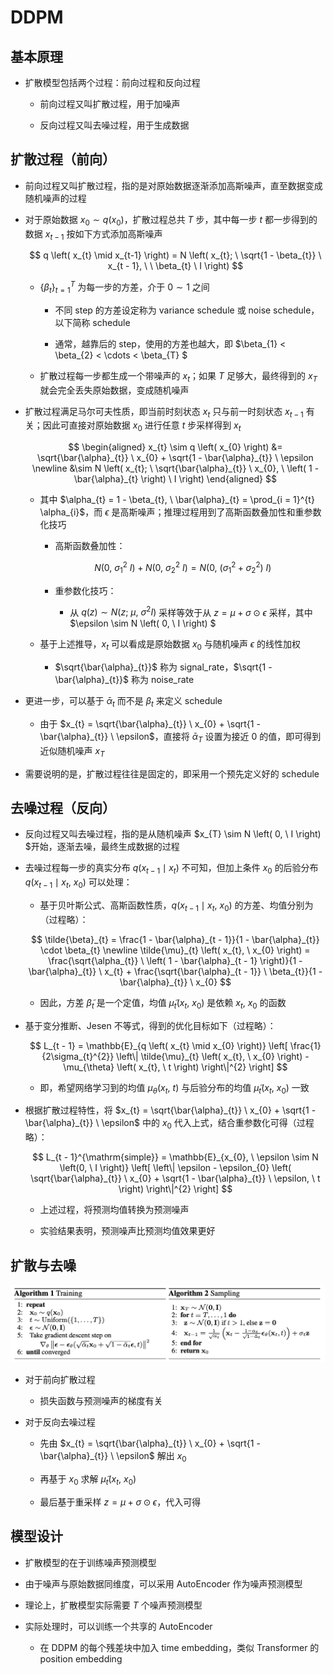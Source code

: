 # $\mathrm{DDPM}$

## 基本原理

- 扩散模型包括两个过程：前向过程和反向过程

  - 前向过程又叫扩散过程，用于加噪声

  - 反向过程又叫去噪过程，用于生成数据

## 扩散过程（前向）

- 前向过程又叫扩散过程，指的是对原始数据逐渐添加高斯噪声，直至数据变成随机噪声的过程

- 对于原始数据 $x_{0} \sim q \left( x_{0} \right)$，扩散过程总共 $T$ 步，其中每一步 $t$ 都一步得到的数据 $x_{t-1}$ 按如下方式添加高斯噪声

  $$
  q \left( x_{t} \mid x_{t-1} \right) = N \left( x_{t}; \ \sqrt{1 - \beta_{t}} \ x_{t - 1}, \ \ \beta_{t} \ I \right)
  $$

  - $\left\{ \beta_{t} \right\}_{t=1}^{T}$ 为每一步的方差，介于 $0 \sim 1$ 之间

    - 不同 $\mathrm{step}$ 的方差设定称为 $\mathrm{variance \ schedule}$ 或 $\mathrm{noise \ schedule}$，以下简称 $\mathrm{schedule}$

    - 通常，越靠后的 $\mathrm{step}$，使用的方差也越大，即 $\beta_{1} < \beta_{2} < \cdots < \beta_{T} $

  - 扩散过程每一步都生成一个带噪声的 $x_{t}$；如果 $T$ 足够大，最终得到的 $x_{T}$ 就会完全丢失原始数据，变成随机噪声

- 扩散过程满足马尔可夫性质，即当前时刻状态 $x_{t}$ 只与前一时刻状态 $x_{t - 1}$ 有关；因此可直接对原始数据 $x_{0}$ 进行任意 $t$ 步采样得到 $x_{t}$

  $$
  \begin{aligned}
  x_{t} \sim q \left( x_{0} \right) &= \sqrt{\bar{\alpha}_{t}} \ x_{0} + \sqrt{1 - \bar{\alpha}_{t}} \ \epsilon \newline
  &\sim N \left( x_{t}; \ \sqrt{\bar{\alpha}_{t}} \ x_{0}, \ \left( 1 - \bar{\alpha}_{t} \right) \ I \right)
  \end{aligned}
  $$

  - 其中 $\alpha_{t} = 1 - \beta_{t}, \ \bar{\alpha}_{t} = \prod_{i = 1}^{t} \alpha_{i}$，而 $\epsilon$ 是高斯噪声；推理过程用到了高斯函数叠加性和重参数化技巧

    - 高斯函数叠加性：

    $$
    N \left( 0, \ \sigma_{1}^{2} \ I \right) + N \left( 0, \ \sigma_{2}^{2} \ I \right) = N \left( 0, \ \left( \sigma_{1}^{2} + \sigma_{2}^{2} \right) \ I \right)
    $$

    - 重参数化技巧：

      - 从 $q \left( z \right) \sim N \left( z; \ \mu, \ \sigma^{2} I \right)$ 采样等效于从 $z = \mu + \sigma \odot \epsilon$ 采样，其中 $\epsilon \sim N \left( 0, \ I \right) $

  - 基于上述推导，$x_{t}$ 可以看成是原始数据 $x_{0}$ 与随机噪声 $\epsilon$ 的线性加权

    - $\sqrt{\bar{\alpha}_{t}}$ 称为 $\mathrm{signal\_rate}$，$\sqrt{1 - \bar{\alpha}_{t}}$ 称为 $\mathrm{noise\_rate}$

- 更进一步，可以基于 $\bar{\alpha}_{t}$ 而不是 $\beta_{t}$ 来定义 $\mathrm{schedule}$

  - 由于 $x_{t} = \sqrt{\bar{\alpha}_{t}} \ x_{0} + \sqrt{1 - \bar{\alpha}_{t}} \ \epsilon$，直接将 $\bar{\alpha}_{T}$ 设置为接近 $0$ 的值，即可得到近似随机噪声 $x_{T}$

- 需要说明的是，扩散过程往往是固定的，即采用一个预先定义好的 $\mathrm{schedule}$

## 去噪过程（反向）

- 反向过程又叫去噪过程，指的是从随机噪声 $x_{T} \sim N \left( 0, \ I \right) $开始，逐渐去噪，最终生成数据的过程

- 去噪过程每一步的真实分布 $q \left( x_{t - 1} \mid x_{t} \right)$ 不可知，但加上条件 $x_{0}$ 的后验分布 $q \left( x_{t - 1} \mid x_{t}, \ x_{0} \right)$ 可以处理：

  - 基于贝叶斯公式、高斯函数性质，$q \left( x_{t - 1} \mid x_{t}, \ x_{0} \right)$ 的方差、均值分别为（过程略）：

  $$
  \tilde{\beta}_{t} = \frac{1 - \bar{\alpha}_{t - 1}}{1 - \bar{\alpha}_{t}} \cdot \beta_{t} \newline
  \tilde{\mu}_{t} \left( x_{t}, \ x_{0} \right) = \frac{\sqrt{\alpha_{t}} \ \left( 1 - \bar{\alpha}_{t - 1} \right)}{1 - \bar{\alpha}_{t}} \ x_{t} + \frac{\sqrt{\bar{\alpha}_{t - 1}} \ \beta_{t}}{1 - \bar{\alpha}_{t}} \ x_{0}
  $$

    - 因此，方差 $\tilde{\beta}_{t}$ 是一个定值，均值 $\tilde{\mu}_{t} \left( x_{t}, \ x_{0} \right)$ 是依赖 $x_{t}, \ x_{0}$ 的函数

- 基于变分推断、$\mathrm{Jesen}$ 不等式，得到的优化目标如下（过程略）：

  $$
  L_{t - 1} = \mathbb{E}_{q \left( x_{t} \mid x_{0} \right)} \left[ \frac{1}{2\sigma_{t}^{2}} \left\| \tilde{\mu}_{t} \left( x_{t}, \ x_{0} \right) - \mu_{\theta} \left( x_{t}, \ t \right) \right\|^{2} \right]
  $$

  - 即，希望网络学习到的均值 $\mu_{\theta} \left( x_{t}, \ t \right)$ 与后验分布的均值 $\tilde{\mu}_{t} \left( x_{t}, \ x_{0} \right)$ 一致

- 根据扩散过程特性，将 $x_{t} = \sqrt{\bar{\alpha}_{t}} \ x_{0} + \sqrt{1 - \bar{\alpha}_{t}} \ \epsilon$ 中的 $x_{0}$ 代入上式，结合重参数化可得（过程略）：

  $$
  L_{t - 1}^{\mathrm{simple}} = \mathbb{E}_{x_{0}, \ \epsilon \sim N \left(0, \ I \right)} \left[ \left\| \epsilon - \epsilon_{0} \left( \sqrt{\bar{\alpha}_{t}} \ x_{0} + \sqrt{1 - \bar{\alpha}_{t}} \ \epsilon, \ t \right) \right\|^{2} \right]
  $$

  - 上述过程，将预测均值转换为预测噪声

  - 实验结果表明，预测噪声比预测均值效果更好

## 扩散与去噪

<center>
<img src="images/ddpm.png"/>
</center>

- 对于前向扩散过程

  - 损失函数与预测噪声的梯度有关

- 对于反向去噪过程

  - 先由 $x_{t} = \sqrt{\bar{\alpha}_{t}} \ x_{0} + \sqrt{1 - \bar{\alpha}_{t}} \ \epsilon$ 解出 $x_{0}$ 

  - 再基于 $x_{0}$ 求解 $\tilde{\mu}_{t} \left( x_{t}, \ x_{0} \right)$

  - 最后基于重采样 $z = \mu + \sigma \odot \epsilon$，代入可得

## 模型设计

- 扩散模型的在于训练噪声预测模型

- 由于噪声与原始数据同维度，可以采用 $\mathrm{AutoEncoder}$ 作为噪声预测模型

- 理论上，扩散模型实际需要 $T$ 个噪声预测模型

- 实际处理时，可以训练一个共享的 $\mathrm{AutoEncoder}$

  - 在 $\mathrm{DDPM}$ 的每个残差块中加入 $\mathrm{time \ embedding}$，类似 $\mathrm{Transformer}$ 的 $\mathrm{position \ embedding}$